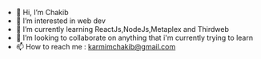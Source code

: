 - 👋 Hi, I’m Chakib 
- 👀 I’m interested in web dev
- 🌱 I’m currently learning ReactJs,NodeJs,Metaplex and Thirdweb
- 💞️ I’m looking to collaborate on anything that i'm currently trying to learn
- 📫 How to reach me : karmimchakib@gmail.com

<!---
ChakibKarmim/ChakibKarmim is a ✨ special ✨ repository because its `README.md` (this file) appears on your GitHub profile.
You can click the Preview link to take a look at your changes.
--->
